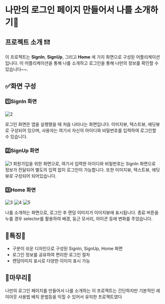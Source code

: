 # **나만의 로그인 페이지 만들어서 나를 소개하기💨**

## **프로젝트 소개 ❗❕❗**

이 프로젝트는 **SignIn**, **SignUp**, 그리고 **Home** 세 가지 화면으로 구성된 어플리케이션입니다. 이 어플리케이션을 통해 나를 소개하고 로그인을 통해 나만의 정보를 확인할 수 있습니다~~.

## **✅화면 구성**

### **1️⃣SignIn 화면**
![2](https://github.com/boradorying/Kotlin_mypage/assets/136980408/2dd222c6-c90b-437e-b85c-9f32972811c8)

로그인 화면은 앱을 실행했을 때 처음 나타나는 화면입니다. 이미지뷰, 텍스트뷰, 에딧뷰로 구성되어 있으며, 사용자는 여기서 자신의 아이디와 비밀번호를 입력하여 로그인할 수 있습니다.

### **2️⃣SignUp 화면**

![1](https://github.com/boradorying/Kotlin_mypage/assets/136980408/dec5f4ab-eeb8-4e44-8f57-986a8047924c)
회원가입을 위한 화면으로, 여기서 입력한 아이디와 비밀번호는 SignIn 화면으로 정보가 전달되어 별도의 입력 없이 로그인이 가능합니다. 또한 이미지뷰, 텍스트뷰, 에딧뷰로 구성되어  되어있습니다.

### **3️⃣Home 화면**
![3](https://github.com/boradorying/Kotlin_mypage/assets/136980408/f66e9093-ad3a-42e0-a332-0ff17a1ddd29)
![4](https://github.com/boradorying/Kotlin_mypage/assets/136980408/7666324b-7e0a-428b-958e-17a41e66b5ac)
![5](https://github.com/boradorying/Kotlin_mypage/assets/136980408/ce238868-f6f7-4c5d-b144-155b74600a4b)



나를 소개하는 화면으로, 로그인 후 랜덤 이미지가 이미지뷰에 표시됩니다. 종료 버튼을 누를 경우 selector를 활용하여 배경, 둥근 모서리, 아이콘 등에 변화를 주었습니다.

## **🔸특징🔸**

- 구분이 쉬운 디자인으로 구성된 SignIn, SignUp, Home 화면
- 로그인 정보를 공유하여 편리한 로그인 절차
- 랜덤이미지 표시로 다양한 이미지 표시 가능

## **🔹마무리🔹**

나만의 로그인 페이지를 만들어서 나를 소개하는 이 프로젝트는 간단하지만 기본적인 레이아웃 사용법 배치 문법등을 익힐 수 있어서 유익한 프로젝트였다
